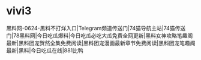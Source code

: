 # vivi3
黑料网-0624-黑料不打烊入口|Telegram频道传送门|74猫导航主站|74猫传送门|78黑料网|今日吃瓜爆料|今日吃瓜必吃大瓜免费全网更新|黑料女神攻略笔趣阁最新|黑料团宠贺然全集免费阅读|黑料团宠漫画最新章节免费阅读|黑料团宠笔趣阁最新|黑料|今日吃瓜在线|881比鸭
